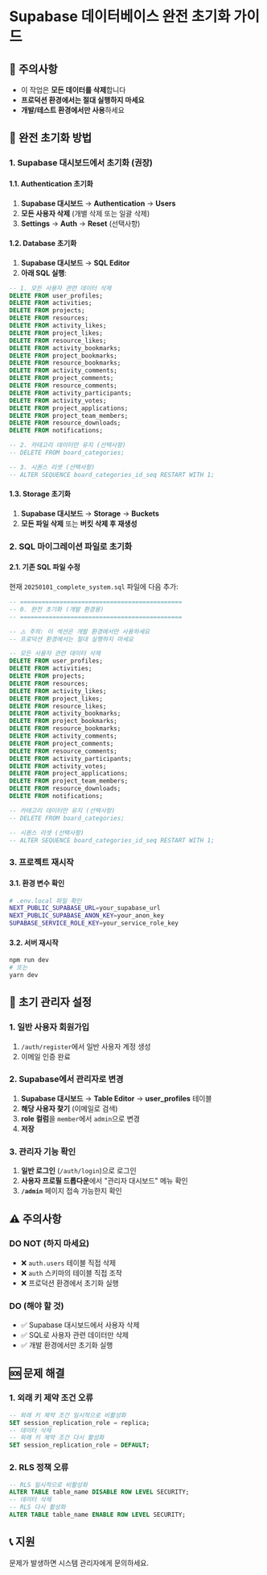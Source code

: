 # Supabase 데이터베이스 완전 초기화 가이드

## 🚨 주의사항
- 이 작업은 **모든 데이터를 삭제**합니다
- **프로덕션 환경에서는 절대 실행하지 마세요**
- **개발/테스트 환경에서만 사용**하세요

## 🔄 완전 초기화 방법

### 1. Supabase 대시보드에서 초기화 (권장)

#### 1.1. Authentication 초기화
1. **Supabase 대시보드** → **Authentication** → **Users**
2. **모든 사용자 삭제** (개별 삭제 또는 일괄 삭제)
3. **Settings** → **Auth** → **Reset** (선택사항)

#### 1.2. Database 초기화
1. **Supabase 대시보드** → **SQL Editor**
2. **아래 SQL 실행**:

```sql
-- 1. 모든 사용자 관련 데이터 삭제
DELETE FROM user_profiles;
DELETE FROM activities;
DELETE FROM projects;
DELETE FROM resources;
DELETE FROM activity_likes;
DELETE FROM project_likes;
DELETE FROM resource_likes;
DELETE FROM activity_bookmarks;
DELETE FROM project_bookmarks;
DELETE FROM resource_bookmarks;
DELETE FROM activity_comments;
DELETE FROM project_comments;
DELETE FROM resource_comments;
DELETE FROM activity_participants;
DELETE FROM activity_votes;
DELETE FROM project_applications;
DELETE FROM project_team_members;
DELETE FROM resource_downloads;
DELETE FROM notifications;

-- 2. 카테고리 데이터만 유지 (선택사항)
-- DELETE FROM board_categories;

-- 3. 시퀀스 리셋 (선택사항)
-- ALTER SEQUENCE board_categories_id_seq RESTART WITH 1;
```

#### 1.3. Storage 초기화
1. **Supabase 대시보드** → **Storage** → **Buckets**
2. **모든 파일 삭제** 또는 **버킷 삭제 후 재생성**

### 2. SQL 마이그레이션 파일로 초기화

#### 2.1. 기존 SQL 파일 수정
현재 `20250101_complete_system.sql` 파일에 다음 추가:

```sql
-- =============================================
-- 0. 완전 초기화 (개발 환경용)
-- =============================================

-- ⚠️ 주의: 이 섹션은 개발 환경에서만 사용하세요
-- 프로덕션 환경에서는 절대 실행하지 마세요

-- 모든 사용자 관련 데이터 삭제
DELETE FROM user_profiles;
DELETE FROM activities;
DELETE FROM projects;
DELETE FROM resources;
DELETE FROM activity_likes;
DELETE FROM project_likes;
DELETE FROM resource_likes;
DELETE FROM activity_bookmarks;
DELETE FROM project_bookmarks;
DELETE FROM resource_bookmarks;
DELETE FROM activity_comments;
DELETE FROM project_comments;
DELETE FROM resource_comments;
DELETE FROM activity_participants;
DELETE FROM activity_votes;
DELETE FROM project_applications;
DELETE FROM project_team_members;
DELETE FROM resource_downloads;
DELETE FROM notifications;

-- 카테고리 데이터만 유지 (선택사항)
-- DELETE FROM board_categories;

-- 시퀀스 리셋 (선택사항)
-- ALTER SEQUENCE board_categories_id_seq RESTART WITH 1;
```

### 3. 프로젝트 재시작

#### 3.1. 환경 변수 확인
```bash
# .env.local 파일 확인
NEXT_PUBLIC_SUPABASE_URL=your_supabase_url
NEXT_PUBLIC_SUPABASE_ANON_KEY=your_anon_key
SUPABASE_SERVICE_ROLE_KEY=your_service_role_key
```

#### 3.2. 서버 재시작
```bash
npm run dev
# 또는
yarn dev
```

## 🔐 초기 관리자 설정

### 1. 일반 사용자 회원가입
1. `/auth/register`에서 일반 사용자 계정 생성
2. 이메일 인증 완료

### 2. Supabase에서 관리자로 변경
1. **Supabase 대시보드** → **Table Editor** → **user_profiles** 테이블
2. **해당 사용자 찾기** (이메일로 검색)
3. **role 컬럼**을 `member`에서 `admin`으로 변경
4. **저장**

### 3. 관리자 기능 확인
1. **일반 로그인** (`/auth/login`)으로 로그인
2. **사용자 프로필 드롭다운**에서 "관리자 대시보드" 메뉴 확인
3. **`/admin`** 페이지 접속 가능한지 확인

## ⚠️ 주의사항

### DO NOT (하지 마세요)
- ❌ `auth.users` 테이블 직접 삭제
- ❌ `auth` 스키마의 테이블 직접 조작
- ❌ 프로덕션 환경에서 초기화 실행

### DO (해야 할 것)
- ✅ Supabase 대시보드에서 사용자 삭제
- ✅ SQL로 사용자 관련 데이터만 삭제
- ✅ 개발 환경에서만 초기화 실행

## 🆘 문제 해결

### 1. 외래 키 제약 조건 오류
```sql
-- 외래 키 제약 조건 일시적으로 비활성화
SET session_replication_role = replica;
-- 데이터 삭제
-- 외래 키 제약 조건 다시 활성화
SET session_replication_role = DEFAULT;
```

### 2. RLS 정책 오류
```sql
-- RLS 일시적으로 비활성화
ALTER TABLE table_name DISABLE ROW LEVEL SECURITY;
-- 데이터 삭제
-- RLS 다시 활성화
ALTER TABLE table_name ENABLE ROW LEVEL SECURITY;
```

## 📞 지원

문제가 발생하면 시스템 관리자에게 문의하세요.
